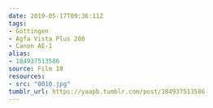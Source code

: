 ```yaml
---
date: 2019-05-17T09:36:11Z
tags:
- Göttingen
- Agfa Vista Plus 200
- Canon AE-1
alias:
- 184937513586
source: Film 18
resources:
- src: "0010.jpg"
tumblr_url: https://yaapb.tumblr.com/post/184937513586
---
```

